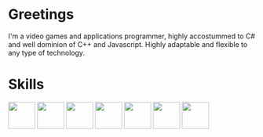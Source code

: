 # Greetings
I'm a video games and applications programmer, highly accostummed to C# and well dominion of C++ and Javascript. Highly adaptable and flexible to any type of technology.
<h1> Skills </h1>
<img src="https://www.vectorlogo.zone/logos/unity3d/unity3d-icon.svg" width="55px">
<img src="https://upload.wikimedia.org/wikipedia/commons/thumb/6/6a/Godot_icon.svg/600px-Godot_icon.svg.png" width="55px">
<img src="https://i.pinimg.com/originals/79/18/66/791866447147ee53f4e65dffdf90d12b.png" width="55px">
<img src="https://spng.subpng.com/20180408/xew/kisspng-the-c-programming-language-computer-icons-comput-programming-5acadc2dbc1606.4623884115232440777704.jpg" width="55px">
<img src="https://img1.freepng.es/20180629/jtk/kisspng-javascript-programmer-programming-language-compute-node-js-5b35fcbc7084c2.4877644915302647644609.jpg" width="55px">
<img src="https://e7.pngegg.com/pngimages/785/145/png-clipart-java-development-kit-software-development-kit-computer-programming-computer-icons-programming-language-icon-text-logo-thumbnail.png" width="55px">
<img src="https://iconape.com/wp-content/png_logo_vector/git-icon.png" width="55px">
